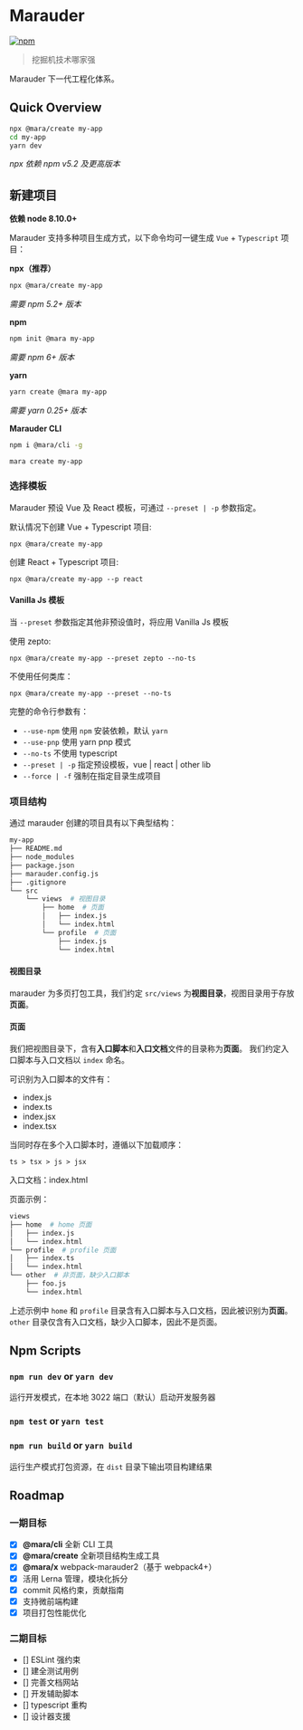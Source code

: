 # Marauder

[![npm](https://img.shields.io/npm/v/@mara/x.svg)](https://www.npmjs.com/package/@mara/x)

> 挖掘机技术哪家强

Marauder 下一代工程化体系。

## Quick Overview

```sh
npx @mara/create my-app
cd my-app
yarn dev
```

_npx 依赖 npm v5.2 及更高版本_

## 新建项目

**依赖 node 8.10.0+**

Marauder 支持多种项目生成方式，以下命令均可一键生成 `Vue` + `Typescript` 项目：

**npx（推荐）**

```sh
npx @mara/create my-app
```

_需要 npm 5.2+ 版本_

**npm**

```sh
npm init @mara my-app
```

_需要 npm 6+ 版本_

**yarn**

```sh
yarn create @mara my-app
```

_需要 yarn 0.25+ 版本_

**Marauder CLI**

```sh
npm i @mara/cli -g

mara create my-app
```

### 选择模板

Marauder 预设 Vue 及 React 模板，可通过 `--preset | -p` 参数指定。

默认情况下创建 Vue + Typescript 项目:

```
npx @mara/create my-app
```

创建 React + Typescript 项目:

```
npx @mara/create my-app --p react
```

#### Vanilla Js 模板

当 `--preset` 参数指定其他非预设值时，将应用 Vanilla Js 模板

使用 zepto:

```
npx @mara/create my-app --preset zepto --no-ts
```

不使用任何类库：

```
npx @mara/create my-app --preset --no-ts
```

完整的命令行参数有：

- `--use-npm` 使用 `npm` 安装依赖，默认 `yarn`
- `--use-pnp` 使用 yarn pnp 模式
- `--no-ts` 不使用 typescript
- `--preset | -p` 指定预设模板，vue | react | other lib
- `--force | -f` 强制在指定目录生成项目

### 项目结构

通过 marauder 创建的项目具有以下典型结构：

```bash
my-app
├── README.md
├── node_modules
├── package.json
├── marauder.config.js
├── .gitignore
└── src
    └── views  # 视图目录
        ├── home  # 页面
        │   ├── index.js
        │   └── index.html
        └── profile  # 页面
            ├── index.js
            └── index.html
```

#### 视图目录

marauder 为多页打包工具，我们约定 `src/views` 为**视图目录**，视图目录用于存放**页面**。

#### 页面

我们把视图目录下，含有**入口脚本**和**入口文档**文件的目录称为**页面**。
我们约定入口脚本与入口文档以 `index` 命名。

可识别为入口脚本的文件有：

- index.js
- index.ts
- index.jsx
- index.tsx

当同时存在多个入口脚本时，遵循以下加载顺序：

```
ts > tsx > js > jsx
```

入口文档：index.html

页面示例：

```bash
views
├── home  # home 页面
│   ├── index.js
│   └── index.html
└── profile  # profile 页面
│   ├── index.ts
│   └── index.html
└── other  # 非页面，缺少入口脚本
    ├── foo.js
    └── index.html
```

上述示例中 `home` 和 `profile` 目录含有入口脚本与入口文档，因此被识别为**页面**。
`other` 目录仅含有入口文档，缺少入口脚本，因此不是页面。

## Npm Scripts

### `npm run dev` or `yarn dev`

运行开发模式，在本地 3022 端口（默认）启动开发服务器

### `npm test` or `yarn test`

### `npm run build` or `yarn build`

运行生产模式打包资源，在 `dist` 目录下输出项目构建结果

## Roadmap

### 一期目标

- [x] **@mara/cli** 全新 CLI 工具
- [x] **@mara/create** 全新项目结构生成工具
- [x] **@mara/x** webpack-marauder2（基于 webpack4+）
- [x] 活用 Lerna 管理，模块化拆分
- [x] commit 风格约束，贡献指南
- [x] 支持微前端构建
- [x] 项目打包性能优化

### 二期目标

- [] ESLint 强约束
- [] 建全测试用例
- [] 完善文档网站
- [] 开发辅助脚本
- [] typescript 重构
- [] 设计器支援
